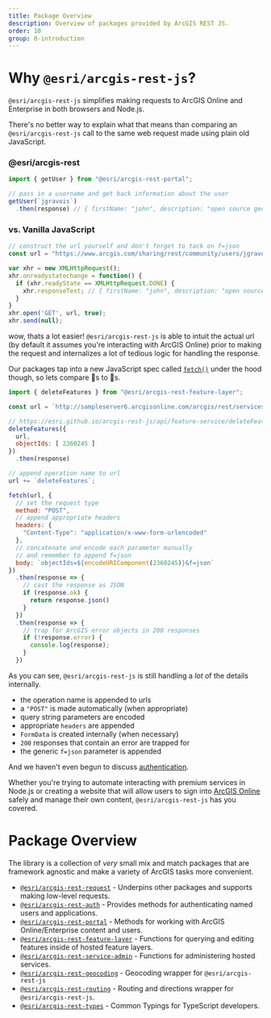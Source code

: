 ```yaml
---
title: Package Overview
description: Overview of packages provided by ArcGIS REST JS.
order: 10
group: 0-introduction
---
```


# Why `@esri/arcgis-rest-js`?

`@esri/arcgis-rest-js` simplifies making requests to ArcGIS Online and Enterprise in both browsers and Node.js.

There's no better way to explain what that means than comparing an `@esri/arcgis-rest-js` call to the same web request made using plain old JavaScript.

### @esri/arcgis-rest

```js
import { getUser } from "@esri/arcgis-rest-portal";

// pass in a username and get back information about the user
getUser(`jgravois`)
  .then(response) // { firstName: "john", description: "open source geodev" ... }
```

### vs. Vanilla JavaScript

```js
// construct the url yourself and don't forget to tack on f=json
const url = "https://www.arcgis.com/sharing/rest/community/users/jgravois?f=json";

var xhr = new XMLHttpRequest();
xhr.onreadystatechange = function() {
  if (xhr.readyState == XMLHttpRequest.DONE) {
    xhr.responseText; // { firstName: "john", description: "open source geodev" ... }
  }
}
xhr.open('GET', url, true);
xhr.send(null);
```

wow, thats a lot easier! `@esri/arcgis-rest-js` is able to intuit the actual url (by default it assumes you're interacting with ArcGIS Online) prior to making the request and internalizes a lot of tedious logic for handling the response.

Our packages tap into a new JavaScript spec called [`fetch()`](https://developer.mozilla.org/en-US/docs/Web/API/Fetch_API/Using_Fetch) under the hood though, so lets compare 🍎s to 🍎s.

```js
import { deleteFeatures } from "@esri/arcgis-rest-feature-layer";

const url = `http://sampleserver6.arcgisonline.com/arcgis/rest/services/SF311/FeatureServer/1/`

// https://esri.github.io/arcgis-rest-js/api/feature-service/deleteFeatures/
deleteFeatures({
  url,
  objectIds: [ 2360245 ]
})
  .then(response)
```

```js
// append operation name to url
url += `deleteFeatures`;

fetch(url, {
  // set the request type
  method: "POST",
  // append appropriate headers
  headers: {
    "Content-Type": "application/x-www-form-urlencoded"
  },
  // concatenate and encode each parameter manually
  // and remember to append f=json
  body: `objectIds=${encodeURIComponent(2360245)}&f=json`
})
  .then(response => {
    // cast the response as JSON
    if (response.ok) {
      return response.json()
    }
  })
  .then(response => {
    // trap for ArcGIS error objects in 200 responses
    if (!response.error) {
      console.log(response);
    }
  })
```

As you can see, `@esri/arcgis-rest-js` is still handling a _lot_ of the details internally.

* the operation name is appended to urls
* a `"POST"` is made automatically (when appropriate)
* query string parameters are encoded
* appropriate `headers` are appended
* `FormData` is created internally (when necessary)
* `200` responses that contain an error are trapped for
* the generic `f=json` parameter is appended

And we haven't even begun to discuss [authentication](../browser-authentication/).

Whether you're trying to automate interacting with premium services in Node.js or creating a website that will allow users to sign into [ArcGIS Online](https://www.arcgis.com) safely and manage their own content, `@esri/arcgis-rest-js` has you covered.

# Package Overview

The library is a collection of _very_ small mix and match packages that are framework agnostic and make a variety of ArcGIS tasks more convenient.

* [`@esri/arcgis-rest-request`](../../api/request/) - Underpins other packages and supports making low-level requests.
* [`@esri/arcgis-rest-auth`](../../api/auth/) - Provides methods for authenticating named users and applications.
* [`@esri/arcgis-rest-portal`](../../api/portal/) - Methods for working with ArcGIS Online/Enterprise content and users.
* [`@esri/arcgis-rest-feature-layer`](../../api/feature-layer/) - Functions for querying and editing features inside of hosted feature layers.
* [`@esri/arcgis-rest-service-admin`](../../api/service-admin/) - Functions for administering hosted services.
* [`@esri/arcgis-rest-geocoding`](../../api/geocoding/) - Geocoding wrapper for `@esri/arcgis-rest-js`
* [`@esri/arcgis-rest-routing`](../../api/routing/) - Routing and directions wrapper for `@esri/arcgis-rest-js`.
* [`@esri/arcgis-rest-types`](../../api/types/) - Common Typings for TypeScript developers.